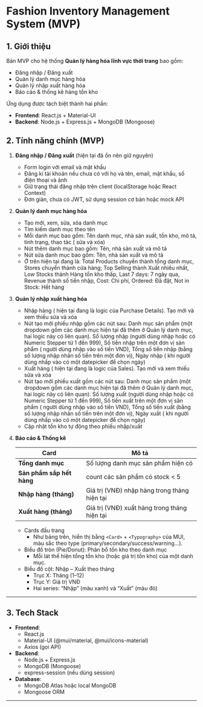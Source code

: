 # Fashion Inventory Management System (MVP)

## 1. Giới thiệu

Bản MVP cho hệ thống **Quản lý hàng hóa lĩnh vực thời trang** bao gồm:

* Đăng nhập / Đăng xuất
* Quản lý danh mục hàng hóa
* Quản lý nhập xuất hàng hóa
* Báo cáo & thống kê hàng tồn kho

Ứng dụng được tách biệt thành hai phần:

* **Frontend**: React.js + Material-UI
* **Backend**: Node.js + Express.js + MongoDB (Mongoose)

## 2. Tính năng chính (MVP)

1.  **Đăng nhập / Đăng xuất** (hiện tại đã ổn nên giữ nguyên)
    * Form login với email và mật khẩu
    * Đăng kí tài khoản nếu chưa có với họ và tên, email, mật khẩu, số điện thoại và ảnh
    * Giữ trạng thái đăng nhập trên client (localStorage hoặc React Context)
    * Đơn giản, chưa có JWT, sử dụng session cơ bản hoặc mock API

2.  **Quản lý danh mục hàng hóa**
    * Tạo mới, xem, sửa, xóa danh mục
    * Tìm kiếm danh mục theo tên
    * Mỗi danh mục bao gồm: Tên danh mục, nhà sản xuất, tồn kho, mô tả, tình trạng, thao tác ( sửa và xóa)
    * Nút thêm danh mục bao gồm: Tên, nhà sản xuất và mô tả
    * Nút sửa danh mục bao gồm: Tên, nhà sản xuất và mô tả
    * Ở trên hiện tại đang là: Total Products chuyển thành tổng danh mục, Stores chuyển thành cửa hàng; Top Selling thành Xuất nhiều nhất, Low Stocks thành Hàng tồn kho thấp, Last 7 days: 7 ngày qua, Revenue thành số tiền nhập, Cost: Chi phí, Ordered: Đã đặt, Not in Stock: Hết hàng

3.  **Quản lý nhập xuất hàng hóa**
    * Nhập hàng ( hiện tại đang là logic của Purchase Details). Tạo mới và xem thiếu sửa và xóa
    * Nút tạo mới phiếu nhập gồm các nút sau: Danh mục sản phẩm (một dropdown gồm các danh mục hiện tại đã thêm ở Quản lý danh mục, hai logic này có liên quan). Số lượng nhập (người dùng nhập hoặc có Numeric Stepper từ 1 đến 999), Số tiền nhập trên một đơn vị sản phẩm ( người dùng nhập vào số tiền VND), Tổng số tiền nhập (bằng số lượng nhập nhân số tiền trên một đơn vị), Ngày nhập ( khi người dùng nhấp vào có một datepicker để chọn ngày)
    * Xuất hàng ( hiện tại đang là logic của Sales). Tạo mới và xem thiếu sửa và xóa
    * Nút tạo mới phiếu xuất gồm các nút sau: Danh mục sản phẩm (một dropdown gồm các danh mục hiện tại đã thêm ở Quản lý danh mục, hai logic này có liên quan). Số lượng xuất (người dùng nhập hoặc có Numeric Stepper từ 1 đến 999), Số tiền xuất trên một đơn vị sản phẩm ( người dùng nhập vào số tiền VND), Tổng số tiền xuất (bằng số lượng nhập nhân số tiền trên một đơn vị), Ngày xuất ( khi người dùng nhấp vào có một datepicker để chọn ngày)
    * Cập nhật tồn kho tự động theo phiếu nhập/xuất

4.  **Báo cáo & Thống kê**

    | Card                     | Mô tả                                       |
    | ------------------------ | ------------------------------------------- |
    | **Tổng danh mục** | Số lượng danh mục sản phẩm hiện có          |
    | **Sản phẩm sắp hết hàng**| count các sản phẩm có stock < 5           |
    | **Nhập hàng (tháng)** | Giá trị (VNĐ) nhập hàng trong tháng hiện tại |
    | **Xuất hàng (tháng)** | Giá trị (VNĐ) xuất hàng trong tháng hiện tại |

    * Cards đầu trang
        * Như bảng trên, hiển thị bằng `<Card>` + `<Typography>` của MUI, màu sắc theo type (primary/secondary/success/warning…).
    * Biểu đồ tròn (Pie/Donut): Phân bổ tồn kho theo danh mục
        * Mỗi lát thể hiện tổng tồn kho (hoặc giá trị tồn kho) của một danh mục.
    * Biểu đồ cột: Nhập – Xuất theo tháng
        * Trục X: Tháng (1–12)
        * Trục Y: Giá trị VNĐ
        * Hai series: “Nhập” (màu xanh) và “Xuất” (màu đỏ)

---

## 3. Tech Stack

* **Frontend**:
    * React.js
    * Material-UI (@mui/material, @mui/icons-material)
    * Axios (gọi API)
* **Backend**:
    * Node.js + Express.js
    * MongoDB (Mongoose)
    * express-session (nếu dùng session)
* **Database**:
    * MongoDB Atlas hoặc local MongoDB
    * Mongoose ORM

---
